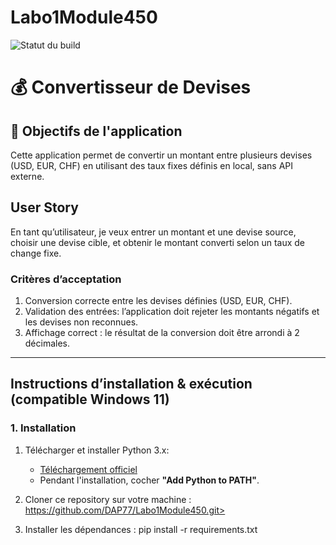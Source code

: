 # Labo1Module450
![Statut du build](https://github.com/DAP77/Labo1Module450/actions/workflows/python-app.yml/badge.svg)

# 💰 Convertisseur de Devises 

## 📌 Objectifs de l'application
Cette application permet de convertir un montant entre plusieurs devises (USD, EUR, CHF) en utilisant des taux fixes définis en local, sans API externe.



## User Story
En tant qu’utilisateur, je veux entrer un montant et une devise source, choisir une devise cible, et obtenir le montant converti selon un taux de change fixe.

### Critères d’acceptation
1. Conversion correcte entre les devises définies (USD, EUR, CHF).
2. Validation des entrées: l’application doit rejeter les montants négatifs et les devises non reconnues.
3. Affichage correct : le résultat de la conversion doit être arrondi à 2 décimales.

---

## Instructions d’installation & exécution (compatible Windows 11)

### 1. Installation
1. Télécharger et installer Python 3.x:  
   - [Téléchargement officiel](https://www.python.org/downloads/)
   - Pendant l'installation, cocher **"Add Python to PATH"**.

2. Cloner ce repository sur votre machine :
   https://github.com/DAP77/Labo1Module450.git>

3. Installer les dépendances :
    pip install -r requirements.txt

